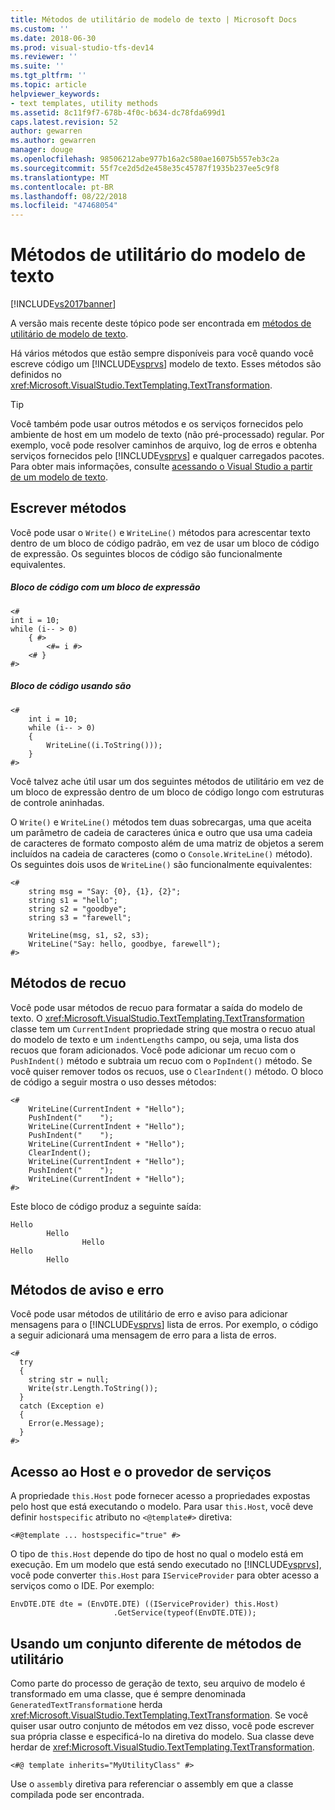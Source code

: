 ```yaml
---
title: Métodos de utilitário de modelo de texto | Microsoft Docs
ms.custom: ''
ms.date: 2018-06-30
ms.prod: visual-studio-tfs-dev14
ms.reviewer: ''
ms.suite: ''
ms.tgt_pltfrm: ''
ms.topic: article
helpviewer_keywords:
- text templates, utility methods
ms.assetid: 8c11f9f7-678b-4f0c-b634-dc78fda699d1
caps.latest.revision: 52
author: gewarren
ms.author: gewarren
manager: douge
ms.openlocfilehash: 98506212abe977b16a2c580ae16075b557eb3c2a
ms.sourcegitcommit: 55f7ce2d5d2e458e35c45787f1935b237ee5c9f8
ms.translationtype: MT
ms.contentlocale: pt-BR
ms.lasthandoff: 08/22/2018
ms.locfileid: "47468054"
---
```

# <a name="text-template-utility-methods"></a>Métodos de utilitário do modelo de texto
[!INCLUDE[vs2017banner](../includes/vs2017banner.md)]

A versão mais recente deste tópico pode ser encontrada em [métodos de utilitário de modelo de texto](https://docs.microsoft.com/visualstudio/modeling/text-template-utility-methods).  
  
Há vários métodos que estão sempre disponíveis para você quando você escreve código um [!INCLUDE[vsprvs](../includes/vsprvs-md.md)] modelo de texto. Esses métodos são definidos no <xref:Microsoft.VisualStudio.TextTemplating.TextTransformation>.  
  
> [!TIP]
>  Você também pode usar outros métodos e os serviços fornecidos pelo ambiente de host em um modelo de texto (não pré-processado) regular. Por exemplo, você pode resolver caminhos de arquivo, log de erros e obtenha serviços fornecidos pelo [!INCLUDE[vsprvs](../includes/vsprvs-md.md)] e qualquer carregados pacotes.  Para obter mais informações, consulte [acessando o Visual Studio a partir de um modelo de texto](http://msdn.microsoft.com/en-us/0556f20c-fef4-41a9-9597-53afab4ab9e4).  
  
## <a name="write-methods"></a>Escrever métodos  
 Você pode usar o `Write()` e `WriteLine()` métodos para acrescentar texto dentro de um bloco de código padrão, em vez de usar um bloco de código de expressão. Os seguintes blocos de código são funcionalmente equivalentes.  
  
##### <a name="code-block-with-an-expression-block"></a>Bloco de código com um bloco de expressão  
  
```  
<#  
int i = 10;  
while (i-- > 0)  
    { #>  
        <#= i #>  
    <# }  
#>  
```  
  
##### <a name="code-block-using-writeline"></a>Bloco de código usando são  
  
```  
<#   
    int i = 10;  
    while (i-- > 0)  
    {   
        WriteLine((i.ToString()));  
    }  
#>  
```  
  
 Você talvez ache útil usar um dos seguintes métodos de utilitário em vez de um bloco de expressão dentro de um bloco de código longo com estruturas de controle aninhadas.  
  
 O `Write()` e `WriteLine()` métodos tem duas sobrecargas, uma que aceita um parâmetro de cadeia de caracteres única e outro que usa uma cadeia de caracteres de formato composto além de uma matriz de objetos a serem incluídos na cadeia de caracteres (como o `Console.WriteLine()` método). Os seguintes dois usos de `WriteLine()` são funcionalmente equivalentes:  
  
```  
<#  
    string msg = "Say: {0}, {1}, {2}";  
    string s1 = "hello";  
    string s2 = "goodbye";  
    string s3 = "farewell";  
  
    WriteLine(msg, s1, s2, s3);  
    WriteLine("Say: hello, goodbye, farewell");  
#>   
```  
  
## <a name="indentation-methods"></a>Métodos de recuo  
 Você pode usar métodos de recuo para formatar a saída do modelo de texto. O <xref:Microsoft.VisualStudio.TextTemplating.TextTransformation> classe tem um `CurrentIndent` propriedade string que mostra o recuo atual do modelo de texto e um `indentLengths` campo, ou seja, uma lista dos recuos que foram adicionados. Você pode adicionar um recuo com o `PushIndent()` método e subtraia um recuo com o `PopIndent()` método. Se você quiser remover todos os recuos, use o `ClearIndent()` método. O bloco de código a seguir mostra o uso desses métodos:  
  
```  
<#  
    WriteLine(CurrentIndent + "Hello");  
    PushIndent("    ");  
    WriteLine(CurrentIndent + "Hello");  
    PushIndent("    ");  
    WriteLine(CurrentIndent + "Hello");  
    ClearIndent();  
    WriteLine(CurrentIndent + "Hello");  
    PushIndent("    ");  
    WriteLine(CurrentIndent + "Hello");  
#>  
```  
  
 Este bloco de código produz a seguinte saída:  
  
```  
Hello  
        Hello  
                Hello  
Hello  
        Hello  
```  
  
## <a name="error-and-warning-methods"></a>Métodos de aviso e erro  
 Você pode usar métodos de utilitário de erro e aviso para adicionar mensagens para o [!INCLUDE[vsprvs](../includes/vsprvs-md.md)] lista de erros. Por exemplo, o código a seguir adicionará uma mensagem de erro para a lista de erros.  
  
```  
<#  
  try  
  {  
    string str = null;  
    Write(str.Length.ToString());  
  }  
  catch (Exception e)  
  {  
    Error(e.Message);  
  }  
#>    
```  
  
## <a name="access-to-host-and-service-provider"></a>Acesso ao Host e o provedor de serviços  
 A propriedade `this.Host` pode fornecer acesso a propriedades expostas pelo host que está executando o modelo. Para usar `this.Host`, você deve definir `hostspecific` atributo no `<@template#>` diretiva:  
  
 `<#@template ... hostspecific="true" #>`  
  
 O tipo de `this.Host` depende do tipo de host no qual o modelo está em execução. Em um modelo que está sendo executado no [!INCLUDE[vsprvs](../includes/vsprvs-md.md)], você pode converter `this.Host` para `IServiceProvider` para obter acesso a serviços como o IDE. Por exemplo:  
  
```  
EnvDTE.DTE dte = (EnvDTE.DTE) ((IServiceProvider) this.Host)  
                       .GetService(typeof(EnvDTE.DTE));  
```  
  
## <a name="using-a-different-set-of-utility-methods"></a>Usando um conjunto diferente de métodos de utilitário  
 Como parte do processo de geração de texto, seu arquivo de modelo é transformado em uma classe, que é sempre denominada `GeneratedTextTransformation`e herda <xref:Microsoft.VisualStudio.TextTemplating.TextTransformation>. Se você quiser usar outro conjunto de métodos em vez disso, você pode escrever sua própria classe e especificá-lo na diretiva do modelo. Sua classe deve herdar de <xref:Microsoft.VisualStudio.TextTemplating.TextTransformation>.  
  
```  
<#@ template inherits="MyUtilityClass" #>  
```  
  
 Use o `assembly` diretiva para referenciar o assembly em que a classe compilada pode ser encontrada.



